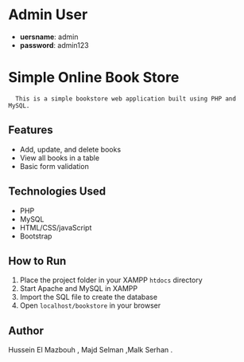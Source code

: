 # Admin User
- **uersname**: admin
- **password**: admin123

# Simple Online Book Store
      This is a simple bookstore web application built using PHP and MySQL.

## Features
- Add, update, and delete books
- View all books in a table
- Basic form validation

## Technologies Used
- PHP
- MySQL
- HTML/CSS/javaScript
- Bootstrap

## How to Run
1. Place the project folder in your XAMPP `htdocs` directory
2. Start Apache and MySQL in XAMPP
3. Import the SQL file to create the database
4. Open `localhost/bookstore` in your browser

## Author
Hussein El Mazbouh , Majd Selman ,Malk Serhan .
